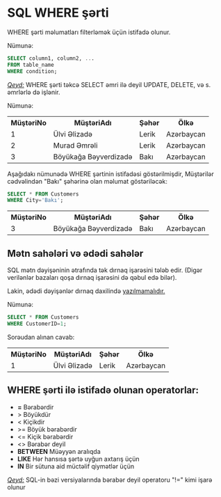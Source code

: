 # SQL WHERE şərti
WHERE şərti məlumatları filterləmək üçün istifadə olunur. 

Nümunə:
```sql
SELECT column1, column2, ...
FROM table_name
WHERE condition;
```
<i><ins>Qeyd:</ins></i> WHERE şərti təkcə SELECT əmri ilə deyil UPDATE, DELETE, və s. əmrlərlə də işlənir.

Nümunə:
<table>
<tr>
<th>MüştəriNo</th>
<th>MüştəriAdı</th>
<th>Şəhər</th>
<th>Ölkə</th>
</tr>
<tr>
<td>1</td>
<td>Ülvi Əlizadə</td>
<td>Lerik</td>
<td>Azərbaycan</td>
</tr>
<tr>
<td>2</td>
<td>Murad Əmrəli</td>
<td>Lerik</td>
<td>Azərbaycan</td>
</tr>
<tr>
<td>3</td>
<td>Böyükağa Bəyverdizadə</td>
<td>Bakı</td>
<td>Azərbaycan</td>
</tr>
</table>

Aşağıdakı nümunədə WHERE şərtinin istifadəsi göstərilmişdir, Müştərilər cədvəlindən "Bakı" şəhərinə olan məlumat göstəriləcək:

```sql
SELECT * FROM Customers
WHERE City='Bakı';
```

<table>
<tr>
<th>MüştəriNo</th>
<th>MüştəriAdı</th>
<th>Şəhər</th>
<th>Ölkə</th>
</tr>
<tr>
<td>3</td>
<td>Böyükağa Bəyverdizadə</td>
<td>Bakı</td>
<td>Azərbaycan</td>
</tr>
</table>


## Mətn sahələri və ədədi sahələr
SQL mətn dəyişəninin ətrafında tək dırnaq işarəsini tələb edir. (Digər verilənlər bazaları qoşa dırnaq işarəsini də qəbul edə bilər).

Lakin, ədədi dəyişənlər dırnaq daxilində <ins>yazılmamalıdır.</ins>

Nümunə:
```sql
SELECT * FROM Customers
WHERE CustomerID=1;
```

Sorəudan alınan cavab:
<table>
<tr>
<th>MüştəriNo</th>
<th>MüştəriAdı</th>
<th>Şəhər</th>
<th>Ölkə</th>
</tr>
<tr>
<td>1</td>
<td>Ülvi Əlizadə</td>
<td>Lerik</td>
<td>Azərbaycan</td>
</tr>
</table>

## WHERE şərti ilə istifadə olunan operatorlar:

- <b>\=</b>	Bərabərdir
- \>	Böyükdür
- \<	Kiçikdir
- \>=	Böyük bərabərdir
- \<=	Kiçik bərabərdir
- \<>	Bərabər deyil
- <b>BETWEEN</b>	Müəyyən aralıqda	
- <b>LIKE</b>	Hər hansısa şərtə uyğun axtarış üçün
- <b>IN</b>	Bir sütuna aid müctəlif qiymətlər üçün
	

<i><ins>Qeyd:</ins></i> SQL-in bəzi versiyalarında bərabər deyil operatoru "!="	kimi işarə olunur


